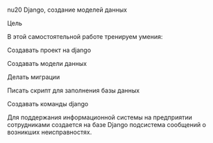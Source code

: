 # 
nu20
Django, создание моделей данных

Цель

В этой самостоятельной работе тренируем умения:

Создавать проект на django

Создавать модели данных

Делать миграции

Писать скрипт для заполнения базы данных

Создавать команды django

Для поддержания информационной системы на предприятии сотрудниками создается на базе Django подсистема сообщений о возникших неисправностях.
